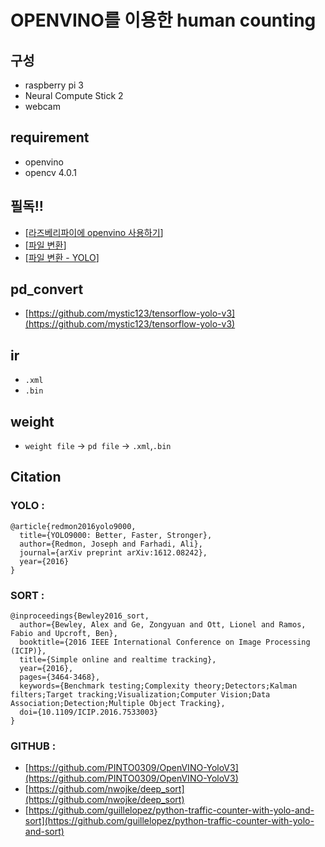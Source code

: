 # OPENVINO를 이용한 human counting

## 구성
- raspberry pi 3
- Neural Compute Stick 2 
- webcam

## requirement
- openvino
- opencv 4.0.1


## 필독!!

- [[라즈베리파이에 openvino 사용하기](https://jjeamin.github.io/pi/2019/03/08/NCS2/)]
- [[파일 변환](https://jjeamin.github.io/pi/2019/03/08/NCS2_IR/)]
- [[파일 변환 - YOLO](https://jjeamin.github.io/yolo,pi/2019/03/30/yolo-openvino/)]

## pd_convert

- [https://github.com/mystic123/tensorflow-yolo-v3](https://github.com/mystic123/tensorflow-yolo-v3)

## ir 

- `.xml`
- `.bin`

## weight

- `weight file` -> `pd file` -> `.xml`,`.bin`

## Citation

### YOLO :

    @article{redmon2016yolo9000,
      title={YOLO9000: Better, Faster, Stronger},
      author={Redmon, Joseph and Farhadi, Ali},
      journal={arXiv preprint arXiv:1612.08242},
      year={2016}
    }

### SORT :

    @inproceedings{Bewley2016_sort,
      author={Bewley, Alex and Ge, Zongyuan and Ott, Lionel and Ramos, Fabio and Upcroft, Ben},
      booktitle={2016 IEEE International Conference on Image Processing (ICIP)},
      title={Simple online and realtime tracking},
      year={2016},
      pages={3464-3468},
      keywords={Benchmark testing;Complexity theory;Detectors;Kalman filters;Target tracking;Visualization;Computer Vision;Data Association;Detection;Multiple Object Tracking},
      doi={10.1109/ICIP.2016.7533003}
    }

### GITHUB :
- [https://github.com/PINTO0309/OpenVINO-YoloV3](https://github.com/PINTO0309/OpenVINO-YoloV3)
- [https://github.com/nwojke/deep_sort](https://github.com/nwojke/deep_sort)
- [https://github.com/guillelopez/python-traffic-counter-with-yolo-and-sort](https://github.com/guillelopez/python-traffic-counter-with-yolo-and-sort)
